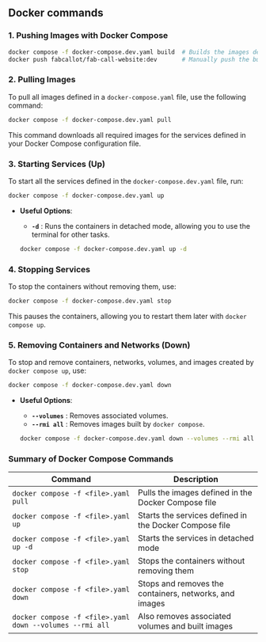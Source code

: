 ## Docker commands

### 1. Pushing Images with Docker Compose


```bash
docker compose -f docker-compose.dev.yaml build  # Builds the images defined in docker-compose.dev.yaml
docker push fabcallot/fab-call-website:dev       # Manually push the built image on docker hub
```

### 2. Pulling Images
To pull all images defined in a `docker-compose.yaml` file, use the following command:

```bash
docker compose -f docker-compose.dev.yaml pull
```

This command downloads all required images for the services defined in your Docker Compose configuration file.

### 3. Starting Services (Up)
To start all the services defined in the `docker-compose.dev.yaml` file, run:

```bash
docker compose -f docker-compose.dev.yaml up
```

- **Useful Options**:
  - **`-d`** : Runs the containers in detached mode, allowing you to use the terminal for other tasks.

  ```bash
  docker compose -f docker-compose.dev.yaml up -d
  ```

### 4. Stopping Services
To stop the containers without removing them, use:

```bash
docker compose -f docker-compose.dev.yaml stop
```

This pauses the containers, allowing you to restart them later with `docker compose up`.

### 5. Removing Containers and Networks (Down)
To stop and remove containers, networks, volumes, and images created by `docker compose up`, use:

```bash
docker compose -f docker-compose.dev.yaml down
```

- **Useful Options**:
  - **`--volumes`** : Removes associated volumes.
  - **`--rmi all`** : Removes images built by `docker compose`.

  ```bash
  docker compose -f docker-compose.dev.yaml down --volumes --rmi all
  ```

### Summary of Docker Compose Commands

| Command                                      | Description                                                             |
|----------------------------------------------|-------------------------------------------------------------------------|
| `docker compose -f <file>.yaml pull`         | Pulls the images defined in the Docker Compose file                     |
| `docker compose -f <file>.yaml up`           | Starts the services defined in the Docker Compose file                  |
| `docker compose -f <file>.yaml up -d`        | Starts the services in detached mode                                    |
| `docker compose -f <file>.yaml stop`         | Stops the containers without removing them                              |
| `docker compose -f <file>.yaml down`         | Stops and removes the containers, networks, and images                  |
| `docker compose -f <file>.yaml down --volumes --rmi all` | Also removes associated volumes and built images |
